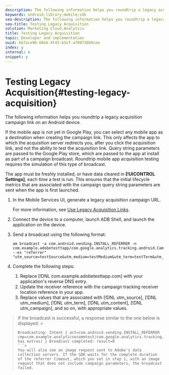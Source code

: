 ```yaml
---
description: The following information helps you roundtrip a legacy acquisition campaign link on an Android device.
keywords: android;library;mobile;sdk
seo-description: The following information helps you roundtrip a legacy acquisition campaign link on an Android device.
seo-title: Testing Legacy Acquisition
solution: Marketing Cloud,Analytics
title: Testing Legacy Acquisition
topic: Developer and implementation
uuid: bb7ace96-68eb-4f43-b3cf-af80730b9cee
index: y
internal: n
snippet: y
---
```


# Testing Legacy Acquisition{#testing-legacy-acquisition}

The following information helps you roundtrip a legacy acquisition campaign link on an Android device.

If the mobile app is not yet in Google Play, you can select any mobile app as a destination when creating the campaign link. This only affects the app to which the acquisition server redirects you, after you click the acquisition link, and not the ability to test the acquisition link. Query string parameters are passed to the Google Play store, which are passed to the app at install as part of a campaign broadcast. Roundtrip mobile app acquisition testing requires the simulation of this type of broadcast.

The app must be freshly installed, or have data cleared in **[!UICONTROL Settings]**, each time a test is run. This ensures that the initial lifecycle metrics that are associated with the campaign query string parameters are sent when the app is first launched. 

1. In the Mobile Services UI, generate a legacy acquisition campaign URL.

   For more information, see [Use Legacy Acquisition Links](https://marketing.adobe.com/resources/help/en_US/mobile/index.html?f=c_use_legacy_acquisition_links).
1. Connect the device to a computer, launch ADB Shell, and launch the application on the device.
1. Send a broadcast using the following format:

   ```
   am broadcast -a com.android.vending.INSTALL_REFERRER -n com.example.adobetesttapp/com.google.analytics.tracking.android.CampaignTrackingReceiver --es "referrer" "utm_source=testSource&utm_medium=testMedium&utm_term=testTerm&utm_content=testContent&utm_campaign=testCampaign&trackingcode=trackingvalue" 
   
   ```

1. Complete the following steps:
   1. Replace [!DNL com.example.adobetesttapp.com] with your application's reverse DNS entry.
   1. Update the receiver reference with the campaign tracking receiver location reference in your app.
   1. Replace values that are associated with [!DNL utm_source], [!DNL utm_medium], [!DNL utm_term], [!DNL utm_content], [!DNL utm_campaign], and so on, with appropriate values.
>If the broadcast is successful, a response similar to the one below is displayed: >
>```>
>Broadcasting: Intent { act=com.android.vending.INSTALL_REFERRER cmp=com.example.analyticsecommtest/com.google.analytics.tracking.android.AnalyticsReceiver has extras) } Broadcast completed: result=0
>```>
>You will also see an image request sent to Adobe's data collection servers. If the SDK waits for the complete duration of the referrer timeout, which you set in step 1, with an image request that does not include campaign parameters, the broadcast failed. 

